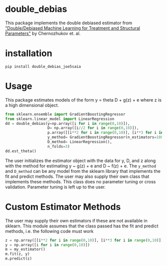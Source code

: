 # double_debias
This package implements the double debiased estimator from ["Double/Debiased Machine Learning for Treatment and Structural Parameters"](https://economics.mit.edu/files/12538)
by Chernozhukov et. al. 

# installation 
`pip install double_debias_joe5saia`

# Usage
This package estimates models of the form y = theta D + g(z) + e where z is a high dimensional object. 

```python
from sklearn.ensemble import GradientBoostingRegressor
from sklearn.linear_model import LinearRegression
dd = double_debias(y=np.array([i for i in range(0,10)]), 
                   D= np.array([i//2 for i in range(0,10)]),
                   p.array([[i**2 for i in range(0,10)], [i**3 for i in range(0,10)]]).transpose(),
                   y_method= GradientBoostingRegressor(n_estimators=1000),
                   D_method= LinearRegression(),
                   n_folds=3)
dd.est_theta()
```

The user initializes the estimator object with the data for y, D, and z along with the method for estimating y ~ g(z) + e and D ~ f(z) + e. 
The `y_method` and `D_method` can be any model from the sklearn library that implements the fit and predict methods. The user may also supply their 
own class that implements these methods. This class does no parameter tuning or cross validation. Parameter tuning is left up to the user. 


# Custom Estimator Methods
The user may supply their own estimators if these are not available in sklearn. This module assumes that the class passed has the fit and predict methods, i.e. the following 
code must work
```python
z = np.array([[i**2 for i in range(0,10)], [i**3 for i in range(0,10)]]).transpose()
y = np.array([i for i in range(0,10)])
m = my_estimator()
m.fit(z, y)
m.predict(z)
```
